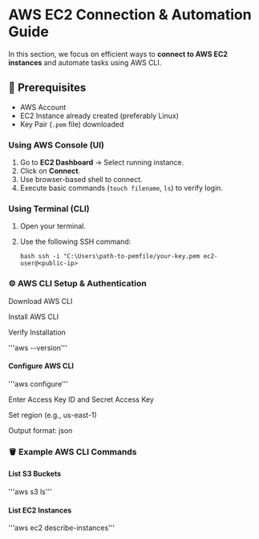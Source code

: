 # AWS EC2 Connection & Automation Guide 

In this section, we focus on efficient ways to **connect to AWS EC2 instances** and automate tasks using AWS CLI.

## 📌 Prerequisites

- AWS Account
- EC2 Instance already created (preferably Linux)
- Key Pair (`.pem` file) downloaded


### Using AWS Console (UI)
1. Go to **EC2 Dashboard** → Select running instance.
2. Click on **Connect**.
3. Use browser-based shell to connect.
4. Execute basic commands (`touch filename`, `ls`) to verify login.

### Using Terminal (CLI)
1. Open your terminal.
2. Use the following SSH command:

   
   ```bash ssh -i "C:\Users\path-to-pemfile/your-key.pem ec2-user@<public-ip>```

### ⚙️ AWS CLI Setup & Authentication

Download AWS CLI

Install AWS CLI

Verify Installation

'''aws --version'''
#### Configure AWS CLI

'''aws configure'''

Enter Access Key ID and Secret Access Key

Set region (e.g., us-east-1)

Output format: json

### 🪣 Example AWS CLI Commands
#### List S3 Buckets

'''aws s3 ls'''


#### List EC2 Instances

'''aws ec2 describe-instances'''


